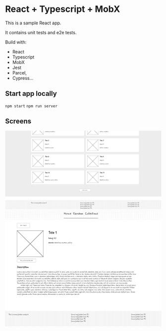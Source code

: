 # React + Typescript + MobX

This is a sample React app. 

It contains unit tests and e2e tests.

Build with: 
  - React
  - Typescript
  - MobX
  - Jest
  - Parcel,
  - Cypress...

## Start app locally
`npm start` 
`npm run server`

## Screens
![img.png](img.png)
![img_1.png](img_1.png)
